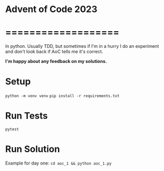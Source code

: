 # Advent of Code 2023
# ===================
In python.
Usually TDD, but sometimes if I'm in a hurry I do an experiment and don't look back if AoC tells me it's correct.

**I'm happy about any feedback on my solutions.**

# Setup
`python -m venv venv`
`pip install -r requirements.txt`

# Run Tests
`pytest`

# Run Solution
Example for day one:
`cd aoc_1 && python aoc_1.py`